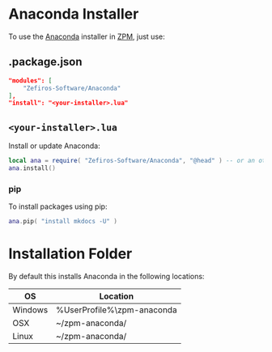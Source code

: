 # Anaconda Installer
To use the [Anaconda](www.continuum.io) installer in [ZPM](zpm.zefiros.eu), just use:

## .package.json

```json
"modules": [
    "Zefiros-Software/Anaconda"
],
"install": "<your-installer>.lua"
```

## `<your-installer>.lua`
Install or update Anaconda:

```lua
local ana = require( "Zefiros-Software/Anaconda", "@head" ) -- or an other version
ana.install()
```

### pip
To install packages using pip:

```lua
ana.pip( "install mkdocs -U" )
```

# Installation Folder
By default this installs Anaconda in the following locations:

| OS        | Location                    |
|-----------|-----------------------------|
| Windows   |  %UserProfile%\zpm-anaconda |
| OSX       |  ~/zpm-anaconda/            |
| Linux     |  ~/zpm-anaconda/            |